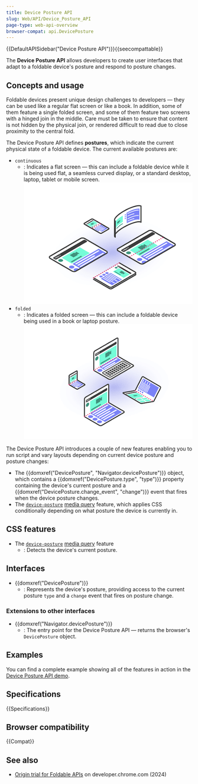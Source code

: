 ```yaml
---
title: Device Posture API
slug: Web/API/Device_Posture_API
page-type: web-api-overview
browser-compat: api.DevicePosture
---
```


{{DefaultAPISidebar("Device Posture API")}}{{seecompattable}}

The **Device Posture API** allows developers to create user interfaces that adapt to a foldable device's posture and respond to posture changes.

## Concepts and usage

Foldable devices present unique design challenges to developers — they can be used like a regular flat screen or like a book. In addition, some of them feature a single folded screen, and some of them feature two screens with a hinged join in the middle. Care must be taken to ensure that content is not hidden by the physical join, or rendered difficult to read due to close proximity to the central fold.

The Device Posture API defines **postures**, which indicate the current physical state of a foldable device. The current available postures are:

- `continuous`
  - : Indicates a flat screen — this can include a foldable device while it is being used flat, a seamless curved display, or a standard desktop, laptop, tablet or mobile screen.
    ![A selection of flat screens including mobiles and tablets, and a seamless curved display](continuous-screens.png)
- `folded`
  - : Indicates a folded screen — this can include a foldable device being used in a book or laptop posture.
    ![A selection of folded screens, including foldable mobiles and tablets in book and laptop postures](folded-screens.png)

The Device Posture API introduces a couple of new features enabling you to run script and vary layouts depending on current device posture and posture changes:

- The {{domxref("DevicePosture", "Navigator.devicePosture")}} object, which contains a {{domxref("DevicePosture.type", "type")}} property containing the device's current posture and a {{domxref("DevicePosture.change_event", "change")}} event that fires when the device posture changes.
- The [`device-posture`](/en-US/docs/Web/CSS/@media/device-posture) [media query](/en-US/docs/Web/CSS/CSS_media_queries) feature, which applies CSS conditionally depending on what posture the device is currently in.

## CSS features

- The [`device-posture`](/en-US/docs/Web/CSS/@media/device-posture) [media query](/en-US/docs/Web/CSS/CSS_media_queries) feature
  - : Detects the device's current posture.

## Interfaces

- {{domxref("DevicePosture")}}
  - : Represents the device's posture, providing access to the current posture `type` and a `change` event that fires on posture change.

### Extensions to other interfaces

- {{domxref("Navigator.devicePosture")}}
  - : The entry point for the Device Posture API — returns the browser's `DevicePosture` object.

## Examples

You can find a complete example showing all of the features in action in the [Device Posture API demo](https://mdn.github.io/dom-examples/device-posture-api/).

## Specifications

{{Specifications}}

## Browser compatibility

{{Compat}}

## See also

- [Origin trial for Foldable APIs](https://developer.chrome.com/blog/foldable-apis-ot) on developer.chrome.com (2024)
